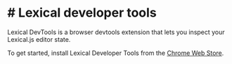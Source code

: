 # # Lexical developer tools

Lexical DevTools is a browser devtools extension that lets you inspect your Lexical.js editor state.

To get started, install Lexical Developer Tools from the [Chrome Web Store](https://chromewebstore.google.com/detail/lexical-devtools/dmbopeepjkdlplkjcjbnfiikajiddhnd).
